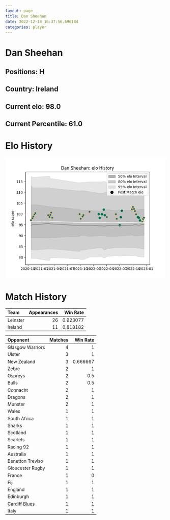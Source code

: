 ```yaml
---  
layout: page  
title: Dan Sheehan  
date: 2022-12-18 16:37:56.696184  
categories: player  
---
```

# Dan Sheehan

## Positions: H

## Country: Ireland

## Current elo: 98.0

## Current Percentile: 61.0

# Elo History


![elo history](history_DanSheehan.png)
# Match History


| Team     |   Appearances |   Win Rate |
|:---------|--------------:|-----------:|
| Leinster |            26 |   0.923077 |
| Ireland  |            11 |   0.818182 |

| Opponent         |   Matches |   Win Rate |
|:-----------------|----------:|-----------:|
| Glasgow Warriors |         4 |   1        |
| Ulster           |         3 |   1        |
| New Zealand      |         3 |   0.666667 |
| Zebre            |         2 |   1        |
| Ospreys          |         2 |   0.5      |
| Bulls            |         2 |   0.5      |
| Connacht         |         2 |   1        |
| Dragons          |         2 |   1        |
| Munster          |         2 |   1        |
| Wales            |         1 |   1        |
| South Africa     |         1 |   1        |
| Sharks           |         1 |   1        |
| Scotland         |         1 |   1        |
| Scarlets         |         1 |   1        |
| Racing 92        |         1 |   1        |
| Australia        |         1 |   1        |
| Benetton Treviso |         1 |   1        |
| Gloucester Rugby |         1 |   1        |
| France           |         1 |   0        |
| Fiji             |         1 |   1        |
| England          |         1 |   1        |
| Edinburgh        |         1 |   1        |
| Cardiff Blues    |         1 |   1        |
| Italy            |         1 |   1        |